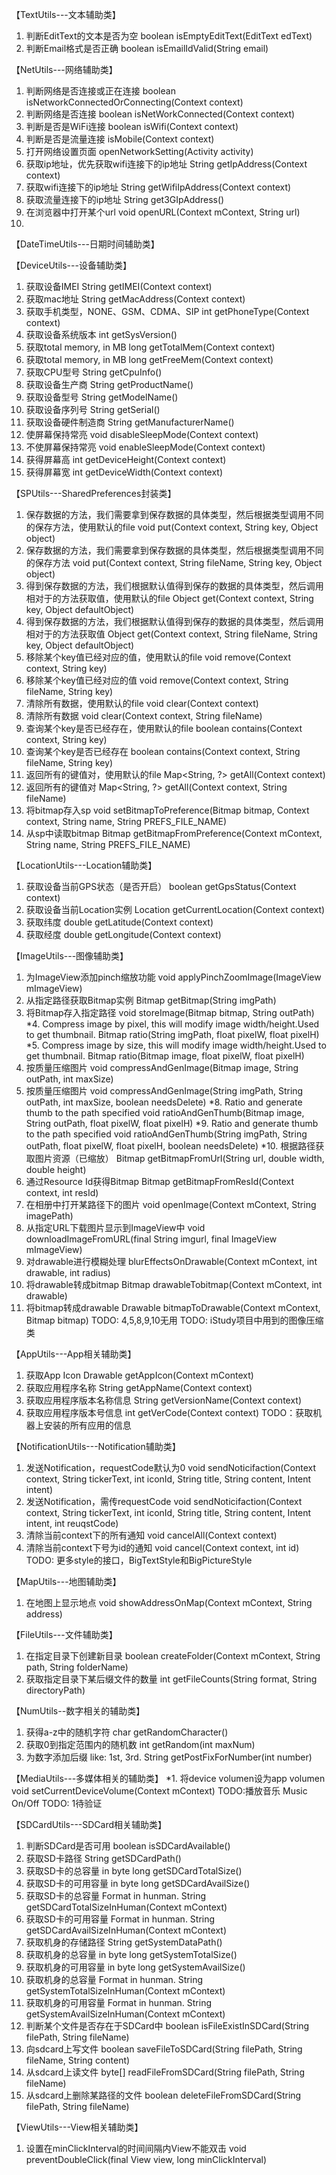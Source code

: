 【TextUtils---文本辅助类】
1. 判断EditText的文本是否为空
    boolean isEmptyEditText(EditText edText)
2. 判断Email格式是否正确
    boolean isEmailIdValid(String email)

【NetUtils---网络辅助类】
1. 判断网络是否连接或正在连接
    boolean isNetworkConnectedOrConnecting(Context context)
2. 判断网络是否连接
    boolean isNetWorkConnected(Context context)
3. 判断是否是WiFi连接
    boolean isWifi(Context context)
4. 判断是否是流量连接
    isMobile(Context context)
5. 打开网络设置页面
    openNetworkSetting(Activity activity)
6. 获取ip地址，优先获取wifi连接下的ip地址
    String getIpAddress(Context context)
7. 获取wifi连接下的ip地址
    String getWifiIpAddress(Context context)
8. 获取流量连接下的ip地址
    String get3GIpAddress()
9. 在浏览器中打开某个url
    void openURL(Context mContext, String url)
10.


【DateTimeUtils---日期时间辅助类】


【DeviceUtils---设备辅助类】
1. 获取设备IMEI
    String getIMEI(Context context)
2. 获取mac地址
    String getMacAddress(Context context)
3. 获取手机类型，NONE、GSM、CDMA、SIP
    int getPhoneType(Context context)
4. 获取设备系统版本
    int getSysVersion()
5. 获取total memory, in MB
    long getTotalMem(Context context)
6. 获取total memory, in MB
    long getFreeMem(Context context)
7. 获取CPU型号
    String getCpuInfo()
8. 获取设备生产商
    String getProductName()
9. 获取设备型号
    String getModelName()
10. 获取设备序列号
    String getSerial()
11. 获取设备硬件制造商
    String getManufacturerName()
12. 使屏幕保持常亮
    void disableSleepMode(Context context)
13. 不使屏幕保持常亮
    void enableSleepMode(Context context)
14. 获得屏幕高
    int getDeviceHeight(Context context)
15. 获得屏幕宽
    int getDeviceWidth(Context context)

【SPUtils---SharedPreferences封装类】
1. 保存数据的方法，我们需要拿到保存数据的具体类型，然后根据类型调用不同的保存方法，使用默认的file
    void put(Context context, String key, Object object)
2. 保存数据的方法，我们需要拿到保存数据的具体类型，然后根据类型调用不同的保存方法
    void put(Context context, String fileName, String key, Object object)
3. 得到保存数据的方法，我们根据默认值得到保存的数据的具体类型，然后调用相对于的方法获取值，使用默认的file
    Object get(Context context, String key, Object defaultObject)
4. 得到保存数据的方法，我们根据默认值得到保存的数据的具体类型，然后调用相对于的方法获取值
    Object get(Context context, String fileName, String key, Object defaultObject)
5. 移除某个key值已经对应的值，使用默认的file
    void remove(Context context, String key)
6. 移除某个key值已经对应的值
    void remove(Context context, String fileName, String key)
7. 清除所有数据，使用默认的file
    void clear(Context context)
8. 清除所有数据
    void clear(Context context, String fileName)
9. 查询某个key是否已经存在，使用默认的file
    boolean contains(Context context, String key)
10. 查询某个key是否已经存在
    boolean contains(Context context, String fileName, String key)
11. 返回所有的键值对，使用默认的file
    Map<String, ?> getAll(Context context)
12. 返回所有的键值对
    Map<String, ?> getAll(Context context, String fileName)
13. 将bitmap存入sp
    void setBitmapToPreference(Bitmap bitmap, Context context, String name, String PREFS_FILE_NAME)
14. 从sp中读取bitmap
    Bitmap getBitmapFromPreference(Context mContext, String name, String PREFS_FILE_NAME)

【LocationUtils---Location辅助类】
1. 获取设备当前GPS状态（是否开启）
    boolean getGpsStatus(Context context)
2. 获取设备当前Location实例
    Location getCurrentLocation(Context context)
3. 获取纬度
    double getLatitude(Context context)
4. 获取经度
    double getLongitude(Context context)

【ImageUtils---图像辅助类】
1. 为ImageView添加pinch缩放功能
    void applyPinchZoomImage(ImageView mImageView)
2. 从指定路径获取Bitmap实例
    Bitmap getBitmap(String imgPath)
3. 将Bitmap存入指定路径
    void storeImage(Bitmap bitmap, String outPath)
*4. Compress image by pixel, this will modify image width/height.Used to get thumbnail.
    Bitmap ratio(String imgPath, float pixelW, float pixelH)
*5. Compress image by size, this will modify image width/height.Used to get thumbnail.
    Bitmap ratio(Bitmap image, float pixelW, float pixelH)
6. 按质量压缩图片
    void compressAndGenImage(Bitmap image, String outPath, int maxSize)
7. 按质量压缩图片
    void compressAndGenImage(String imgPath, String outPath, int maxSize, boolean needsDelete)
*8. Ratio and generate thumb to the path specified
    void ratioAndGenThumb(Bitmap image, String outPath, float pixelW, float pixelH)
*9. Ratio and generate thumb to the path specified
    void ratioAndGenThumb(String imgPath, String outPath, float pixelW, float pixelH, boolean needsDelete)
*10. 根据路径获取图片资源（已缩放）
    Bitmap getBitmapFromUrl(String url, double width, double height)
11. 通过Resource Id获得Bitmap
    Bitmap getBitmapFromResId(Context context, int resId)
12. 在相册中打开某路径下的图片
    void openImage(Context mContext, String imagePath)
13. 从指定URL下载图片显示到ImageView中
    void downloadImageFromURL(final String imgurl, final ImageView mImageView)
14. 对drawable进行模糊处理
    blurEffectsOnDrawable(Context mContext, int drawable, int radius)
15. 将drawable转成bitmap
    Bitmap drawableTobitmap(Context mContext, int drawable)
16. 将bitmap转成drawable
    Drawable bitmapToDrawable(Context mContext, Bitmap bitmap)
TODO: 4,5,8,9,10无用
TODO: iStudy项目中用到的图像压缩类

【AppUtils---App相关辅助类】
1. 获取App Icon
    Drawable getAppIcon(Context mContext)
2. 获取应用程序名称
    String getAppName(Context context)
3. 获取应用程序版本名称信息
    String getVersionName(Context context)
4. 获取应用程序版本号信息
    int getVerCode(Context context)
TODO：获取机器上安装的所有应用的信息

【NotificationUtils---Notification辅助类】
1. 发送Notification，requestCode默认为0
    void sendNoticifaction(Context context, String tickerText, int iconId, String title, String content, Intent intent)
2. 发送Notification，需传requestCode
    void sendNoticifaction(Context context, String tickerText, int iconId, String title, String content, Intent intent, int reuqstCode)
3. 清除当前context下的所有通知
    void cancelAll(Context context)
4. 清除当前context下号为id的通知
    void cancel(Context context, int id)
TODO: 更多style的接口，BigTextStyle和BigPictureStyle

【MapUtils---地图辅助类】
1. 在地图上显示地点
    void showAddressOnMap(Context mContext, String address)

【FileUtils---文件辅助类】
1. 在指定目录下创建新目录
    boolean createFolder(Context mContext, String path, String folderName)
2. 获取指定目录下某后缀文件的数量
    int getFileCounts(String format, String directoryPath)

【NumUtils--数字相关的辅助类】
1. 获得a-z中的随机字符
    char getRandomCharacter()
2. 获取0到指定范围内的随机数
    int getRandom(int maxNum)
3. 为数字添加后缀 like: 1st, 3rd.
    String getPostFixForNumber(int number)

【MediaUtils---多媒体相关的辅助类】
*1. 将device volumen设为app volumen
    void setCurrentDeviceVolume(Context mContext)
TODO:播放音乐 Music On/Off
TODO: 1待验证

【SDCardUtils---SDCard相关辅助类】
1. 判断SDCard是否可用
    boolean isSDCardAvailable()
2. 获取SD卡路径
    String getSDCardPath()
3. 获取SD卡的总容量 in byte
    long getSDCardTotalSize()
4. 获取SD卡的可用容量 in byte
    long getSDCardAvailSize()
5. 获取SD卡的总容量 Format in hunman.
    String getSDCardTotalSizeInHuman(Context mContext)
6. 获取SD卡的可用容量 Format in hunman.
    String getSDCardAvailSizeInHuman(Context mContext)
7. 获取机身的存储路径
    String getSystemDataPath()
8. 获取机身的总容量 in byte
    long getSystemTotalSize()
9. 获取机身的可用容量 in byte
    long getSystemAvailSize()
10. 获取机身的总容量 Format in hunman.
    String getSystemTotalSizeInHuman(Context mContext)
11. 获取机身的可用容量 Format in hunman.
    String getSystemAvailSizeInHuman(Context mContext)
12. 判断某个文件是否存在于SDCard中
    boolean isFileExistInSDCard(String filePath, String fileName)
13. 向sdcard上写文件
    boolean saveFileToSDCard(String filePath, String fileName, String content)
14. 从sdcard上读文件
    byte[] readFileFromSDCard(String filePath, String fileName)
15. 从sdcard上删除某路径的文件
    boolean deleteFileFromSDCard(String filePath, String fileName)

【ViewUtils---View相关辅助类】
1. 设置在minClickInterval的时间间隔内View不能双击
    void preventDoubleClick(final View view, long minClickInterval)
